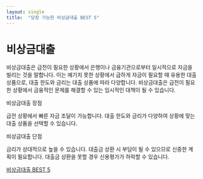 ```yaml
---
layout: single
title:  "당장 가능한 비상금대출 BEST 5"
---
```




# 비상금대출

비상금대출은 급전이 필요한 상황에서 은행이나 금융기관으로부터 일시적으로 자금을 빌리는 것을 말합니다.
이는 예기치 못한 상황에서 급하게 자금이 필요할 때 유용한 대출 상품으로, 대출 한도와 금리는 대출 상품에 따라 다양합니다.
비상금대출은 급전이 필요한 상황에서 금융적인 문제를 해결할 수 있는 임시적인 대책이 될 수 있습니다.


비상금대출 장점

급전 상황에서 빠른 자금 조달이 가능합니다.
대출 한도와 금리가 다양하여 상황에 맞는 대출 상품을 선택할 수 있습니다.

비상금대출 단점

금리가 상대적으로 높을 수 있습니다.
대출금 상환 시 부담이 될 수 있으므로 신중한 계획이 필요합니다.
대출금 상환을 못할 경우 신용평가가 하락할 수 있습니다.


[비상금대출 BEST 5](https://donbulza.com/%eb%b9%84%ec%83%81%ea%b8%88%eb%8c%80%ec%b6%9c/)
